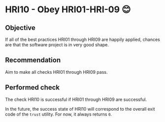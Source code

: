# HRI10 - Obey HRI01-HRI-09 😊

## Objective

If all of the best practices HRI01 through HRI09 are happily applied,
chances are that the software project is in very good shape.

## Recommendation

Aim to make all checks HRI01 through HRI09 pass.

## Performed check

The check HRI10 is successful if HRI01 through HRI09 are successful.

In the future, the success state of HRI10 will correspond to the overall exit
code of the `trust` utility. For now, it always returns `0`.
